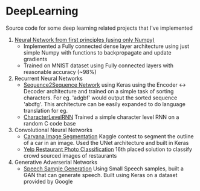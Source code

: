 # DeepLearning
Source code for some deep learning related projects that I've implemented
1. [Neural Network from first principles (using only Numpy)](https://github.com/prith189/DeepLearningShowcase/tree/master/FirstPrinciples)
      - Implemented a Fully connected dense layer architecture using just simple Numpy with functions to backpropagate and update gradients 
      - Trained on MNIST dataset using Fully connected layers with reasonable accuracy (~98%)
2. Recurrent Neural Networks
      - [Sequence2Sequence Network](https://github.com/prith189/DeepLearning/tree/master/Seq2Seq) using Keras using the Encoder <-> Decoder architecture and trained on a simple task of sorting characters. For eg. 'adgbf' would output the sorted sequence 'abdfg'. This architecture can be easily expanded to do language translation for eg.
      - [CharacterLevelRNN](https://github.com/prith189/DeepLearningShowcase/tree/master/RecurrentNetwork) Trained a simple character level RNN on a random C code base
3. Convolutional Neural Networks
      - [Carvana Image Segmentation](https://github.com/prith189/DeepLearning/tree/master/Image_Segmentation) Kaggle contest to segment the outline of a car in an image. Used the UNet architecture and built in Keras
      - [Yelp Restaurant Photo Classification](https://github.com/prith189/Yelp_Restaurant_Photo_Classification) 16th placed solution to classify crowd sourced images of restaurants
4. Generative Adverserial Networks
      - [Speech Sample Generation](https://github.com/prith189/DeepLearning/tree/master/Speech_GAN) Using Small Speech samples, built a GAN that can generate speech. Built using Keras on a dataset provided by Google
